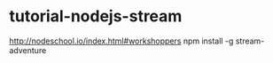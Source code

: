 # tutorial-nodejs-stream

http://nodeschool.io/index.html#workshoppers
npm install -g stream-adventure
